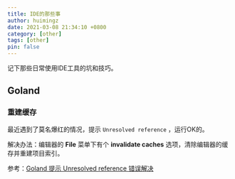 ```yaml
---
title: IDE的那些事
author: huimingz
date: 2021-03-08 21:34:10 +0800
category: [other]
tags: [other]
pin: false
---
```


记下那些日常使用IDE工具的坑和技巧。

## Goland
### 重建缓存
最近遇到了莫名爆红的情况，提示 `Unresolved reference` ，运行OK的。

解决办法：编辑器的 **File** 菜单下有个 **invalidate caches** 选项，清除编辑器的缓存并重建项目索引。

参考：[Goland 提示 Unresolved reference 错误解决](https://blog.csdn.net/zhouzme/article/details/90201930)

